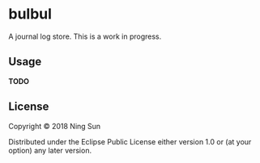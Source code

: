 # bulbul

A journal log store. This is a work in progress.

## Usage

**TODO**

## License

Copyright © 2018 Ning Sun

Distributed under the Eclipse Public License either version 1.0 or (at
your option) any later version.
